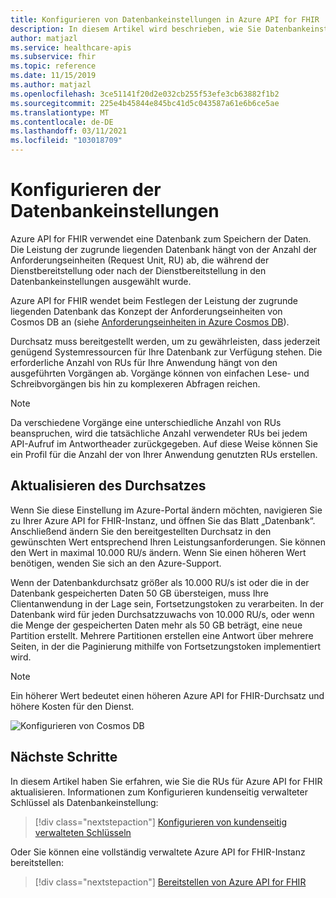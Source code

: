 ```yaml
---
title: Konfigurieren von Datenbankeinstellungen in Azure API for FHIR
description: In diesem Artikel wird beschrieben, wie Sie Datenbankeinstellungen in Azure API for FHIR konfigurieren.
author: matjazl
ms.service: healthcare-apis
ms.subservice: fhir
ms.topic: reference
ms.date: 11/15/2019
ms.author: matjazl
ms.openlocfilehash: 3ce51141f20d2e032cb255f53efe3cb63882f1b2
ms.sourcegitcommit: 225e4b45844e845bc41d5c043587a61e6b6ce5ae
ms.translationtype: MT
ms.contentlocale: de-DE
ms.lasthandoff: 03/11/2021
ms.locfileid: "103018709"
---
```

# <a name="configure-database-settings"></a>Konfigurieren der Datenbankeinstellungen 

Azure API for FHIR verwendet eine Datenbank zum Speichern der Daten. Die Leistung der zugrunde liegenden Datenbank hängt von der Anzahl der Anforderungseinheiten (Request Unit, RU) ab, die während der Dienstbereitstellung oder nach der Dienstbereitstellung in den Datenbankeinstellungen ausgewählt wurde.

Azure API for FHIR wendet beim Festlegen der Leistung der zugrunde liegenden Datenbank das Konzept der Anforderungseinheiten von Cosmos DB an (siehe [Anforderungseinheiten in Azure Cosmos DB](../../cosmos-db/request-units.md)). 

Durchsatz muss bereitgestellt werden, um zu gewährleisten, dass jederzeit genügend Systemressourcen für Ihre Datenbank zur Verfügung stehen. Die erforderliche Anzahl von RUs für Ihre Anwendung hängt von den ausgeführten Vorgängen ab. Vorgänge können von einfachen Lese- und Schreibvorgängen bis hin zu komplexeren Abfragen reichen. 

> [!NOTE]
> Da verschiedene Vorgänge eine unterschiedliche Anzahl von RUs beanspruchen, wird die tatsächliche Anzahl verwendeter RUs bei jedem API-Aufruf im Antwortheader zurückgegeben. Auf diese Weise können Sie ein Profil für die Anzahl der von Ihrer Anwendung genutzten RUs erstellen.

## <a name="update-throughput"></a>Aktualisieren des Durchsatzes

Wenn Sie diese Einstellung im Azure-Portal ändern möchten, navigieren Sie zu Ihrer Azure API for FHIR-Instanz, und öffnen Sie das Blatt „Datenbank“. Anschließend ändern Sie den bereitgestellten Durchsatz in den gewünschten Wert entsprechend Ihren Leistungsanforderungen. Sie können den Wert in maximal 10.000 RU/s ändern. Wenn Sie einen höheren Wert benötigen, wenden Sie sich an den Azure-Support.

Wenn der Datenbankdurchsatz größer als 10.000 RU/s ist oder die in der Datenbank gespeicherten Daten 50 GB übersteigen, muss Ihre Clientanwendung in der Lage sein, Fortsetzungstoken zu verarbeiten. In der Datenbank wird für jeden Durchsatzzuwachs von 10.000 RU/s, oder wenn die Menge der gespeicherten Daten mehr als 50 GB beträgt, eine neue Partition erstellt. Mehrere Partitionen erstellen eine Antwort über mehrere Seiten, in der die Paginierung mithilfe von Fortsetzungstoken implementiert wird.

> [!NOTE] 
> Ein höherer Wert bedeutet einen höheren Azure API for FHIR-Durchsatz und höhere Kosten für den Dienst.

![Konfigurieren von Cosmos DB](media/database/database-settings.png)

## <a name="next-steps"></a>Nächste Schritte

In diesem Artikel haben Sie erfahren, wie Sie die RUs für Azure API for FHIR aktualisieren. Informationen zum Konfigurieren kundenseitig verwalteter Schlüssel als Datenbankeinstellung:

>[!div class="nextstepaction"]
>[Konfigurieren von kundenseitig verwalteten Schlüsseln](customer-managed-key.md)

Oder Sie können eine vollständig verwaltete Azure API for FHIR-Instanz bereitstellen:
 
>[!div class="nextstepaction"]
>[Bereitstellen von Azure API for FHIR](fhir-paas-portal-quickstart.md)